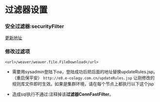 # 过滤器设置

### 安全过滤器:securityFilter

[更新地址](http://www.weaver.com.cn/cs/securityDownload.asp)

### 修改过滤项
`<url>/weaver/weaver.file.FileDownload</url>`

* 需要用sysadmin登陆下oa，登陆成功后把后面的地址替换updateRules.jsp。（重启保平安）
`http://e8.e-cology.com.cn/updateRules.jsp`
让刚修改的规则库文件即时生效。如果是集群环境，请在每个节点上都执行以下这个jsp

* 造成sql执行不通过:注释掉该**过滤器ConnFastFilter**。